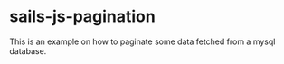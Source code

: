 # sails-js-pagination

This is an example on how to paginate some data fetched from a mysql database.
